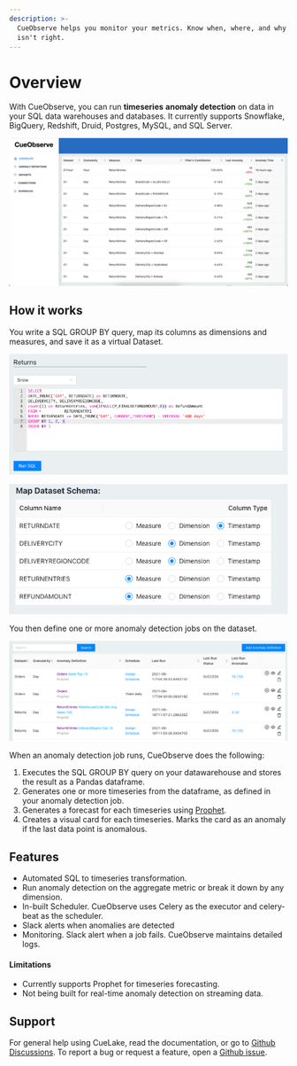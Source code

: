 ```yaml
---
description: >-
  CueObserve helps you monitor your metrics. Know when, where, and why a metric
  isn't right.
---
```


# Overview

With CueObserve, you can run **timeseries** **anomaly detection** on data in your SQL data warehouses and databases. It currently supports Snowflake, BigQuery, Redshift, Druid, Postgres, MySQL, and SQL Server.

![](.gitbook/assets/overview.gif)

## How it works

You write a SQL GROUP BY query, map its columns as dimensions and measures, and save it as a virtual Dataset.

![](.gitbook/assets/dataset_sql_cropped.png)

![](.gitbook/assets/dataset_mapping_cropped.png)

You then define one or more anomaly detection jobs on the dataset.

![](.gitbook/assets/anomalydefinitions.png)

When an anomaly detection job runs, CueObserve does the following:

1. Executes the SQL GROUP BY query on your datawarehouse and stores the result as a Pandas dataframe.
2. Generates one or more timeseries from the dataframe, as defined in your anomaly detection job.
3. Generates a forecast for each timeseries using [Prophet](https://github.com/facebook/prophet).
4. Creates a visual card for each timeseries. Marks the card as an anomaly if the last data point is anomalous.

## Features

* Automated SQL to timeseries transformation.
* Run anomaly detection on the aggregate metric or break it down by any dimension.
* In-built Scheduler. CueObserve uses Celery as the executor and celery-beat as the scheduler.
* Slack alerts when anomalies are detected
* Monitoring. Slack alert when a job fails. CueObserve maintains detailed logs.

#### Limitations

* Currently supports Prophet for timeseries forecasting.
* Not being built for real-time anomaly detection on streaming data.

## Support

For general help using CueLake, read the documentation, or go to [Github Discussions](https://github.com/cuebook/CueObserve/discussions). To report a bug or request a feature, open a [Github issue](https://github.com/cuebook/CueObserve/issues).

